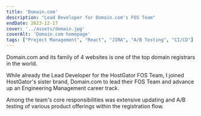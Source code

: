 ```yaml
---
title: 'Domain.com'
description: "Lead Developer for Domain.com's FOS Team"
endDate: 2023-12-17
cover: '../assets/domain.jpg'
coverAlt: 'Domain.com homepage'
tags: ["Project Management", "React", "JIRA", "A/B Testing", "CI/CD"]
---
```

Domain.com and its family of 4 websites is one of the top domain registrars in the world.

While already the Lead Developer for the HostGator FOS Team, I joined HostGator's sister brand, Domain.com to lead their FOS Team and advance up an Engineering Management career track.

Among the team's core responsibilities was extensive updating and A/B testing of various product offerings within the registration flow.